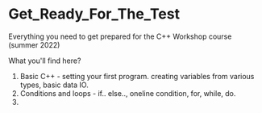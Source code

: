 # Get_Ready_For_The_Test
Everything you need to get prepared for the C++ Workshop course (summer 2022)

What you'll find here?
1. Basic C++ - setting your first program. creating variables from various types, basic data IO.
2. Conditions and loops - if.. else.., oneline condition, for, while, do.
3. 
